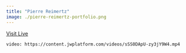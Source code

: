 ```yaml
---
title: "Pierre Reimertz"
image: ./pierre-reimertz-portfolio.png
---
```


[Visit Live](https://www.reimertz.co/)

`video: https://content.jwplatform.com/videos/sSS0DApU-zy3jY9W4.mp4`